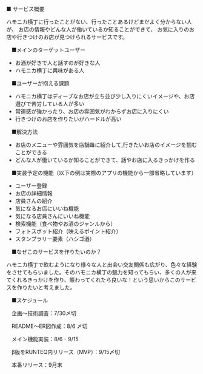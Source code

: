 ■ サービス概要

  ハモニカ横丁に行ったことがない、行ったことあるけどまだよく分からない人が、
  お店の情報やどんな人が働いているか知ることができて、
  お気に入りのお店や行きつけのお店が見つけられるサービスです。

　■メインのターゲットユーザー
* お酒が好きで人と話すのが好きな人
* ハモニカ横丁に興味がある人

　■ユーザーが抱える課題
* ハモニカ横丁はディープなお店が立ち並び少し入りにくいイメージや、お店選びで苦労している人が多い
* 常連感が強かったり、お店の雰囲気がわからずお店に入りにくい
* 行きつけのお店を作りたいがハードルが高い

　■解決方法
* お店のメニューや雰囲気を店舗毎に紹介して,行きたいお店のイメージを掴むことができる
* どんな人が働いているか知ることができて、話やお店に入るきっかけを作る

　■実装予定の機能（以下の例は実際のアプリの機能から一部省略しています）
* ユーザー登録
* お店の詳細情報
* 店員さんの紹介
* 気になるお店にいいね機能
* 気になる店員さんにいいね機能
* 検索機能（食べ物やお酒のジャンルから）
* フォトスポット紹介（映えるポイント紹介）
* スタンプラリー要素（ハシゴ酒）

　■なぜこのサービスを作りたいのか？

ハモニカ横丁で飲むようになり様々な人と出会い交友関係も広がり、色々な経験をさせてもらいました。そのハモニカ横丁の魅力を知ってもらい、多くの人が来てくれるきっかけを作り、賑わってくれたら良いな！という思いからこのサービスを作りたいと考えました。

　■スケジュール

　企画〜技術調査：7/30〆切

　README〜ER図作成：8/6 〆切

　メイン機能実装：8/6 - 9/15

　β版をRUNTEQ内リリース（MVP）：9/15〆切

　本番リリース：9月末